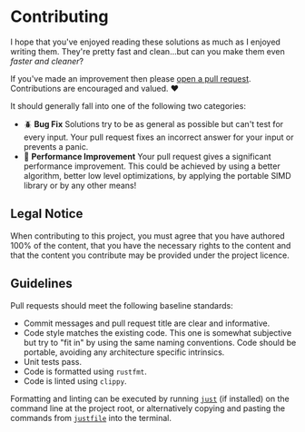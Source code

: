 # Contributing

I hope that you've enjoyed reading these solutions as much as I enjoyed writing them.
They're pretty fast and clean...but can you make them even *faster and cleaner*?

If you've made an improvement then please
[open a pull request](https://github.com/maneatingape/advent-of-code-rust/compare).
Contributions are encouraged and valued. ❤️


It should generally fall into one of the following two categories:

* 🪲 **Bug Fix** Solutions try to be as general as possible but can't test for every input.
  Your pull request fixes an incorrect answer for your input or prevents a panic.
* 🚀 **Performance Improvement** Your pull request gives a significant performance
  improvement. This could be achieved by using a better algorithm, better low level optimizations,
  by applying the portable SIMD library or by any other means!

## Legal Notice

When contributing to this project, you must agree that you have authored 100% of the content,
that you have the necessary rights to the content and that the content you contribute
may be provided under the project licence.

## Guidelines

Pull requests should meet the following baseline standards:

* Commit messages and pull request title are clear and informative.
* Code style matches the existing code. This one is somewhat subjective but try to "fit in" by
  using the same naming conventions. Code should be portable, avoiding any architecture
  specific intrinsics.
* Unit tests pass.
* Code is formatted using `rustfmt`.
* Code is linted using `clippy`.

Formatting and linting can be executed by running [`just`](https://github.com/casey/just)
(if installed) on the command line at the project root, or alternatively copying and pasting
the commands from [`justfile`](justfile) into the terminal.
